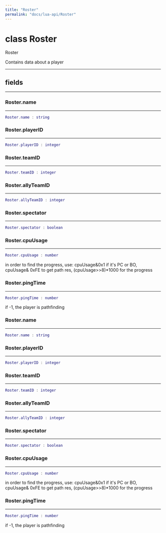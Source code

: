 ```yaml
---
title: "Roster"
permalink: "docs/lua-api/Roster"
---
```

# class Roster





Roster

Contains data about a player







---



## fields
---

### Roster.name
---
```lua
Roster.name : string
```










### Roster.playerID
---
```lua
Roster.playerID : integer
```










### Roster.teamID
---
```lua
Roster.teamID : integer
```










### Roster.allyTeamID
---
```lua
Roster.allyTeamID : integer
```










### Roster.spectator
---
```lua
Roster.spectator : boolean
```










### Roster.cpuUsage
---
```lua
Roster.cpuUsage : number
```



in order to find the progress, use: cpuUsage&0x1 if it's PC or BO, cpuUsage& 0xFE to get path res, (cpuUsage>>8)*1000 for the progress








### Roster.pingTime
---
```lua
Roster.pingTime : number
```



if -1, the player is pathfinding








### Roster.name
---
```lua
Roster.name : string
```










### Roster.playerID
---
```lua
Roster.playerID : integer
```










### Roster.teamID
---
```lua
Roster.teamID : integer
```










### Roster.allyTeamID
---
```lua
Roster.allyTeamID : integer
```










### Roster.spectator
---
```lua
Roster.spectator : boolean
```










### Roster.cpuUsage
---
```lua
Roster.cpuUsage : number
```



in order to find the progress, use: cpuUsage&0x1 if it's PC or BO, cpuUsage& 0xFE to get path res, (cpuUsage>>8)*1000 for the progress








### Roster.pingTime
---
```lua
Roster.pingTime : number
```



if -1, the player is pathfinding









